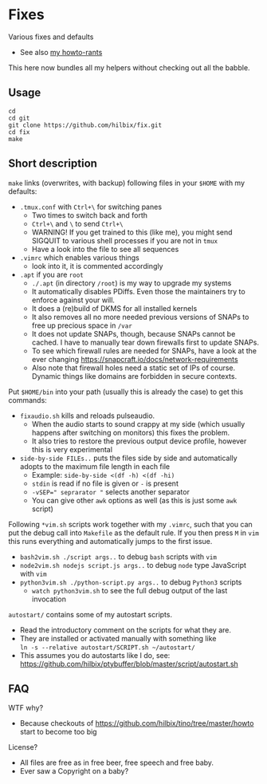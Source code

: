 # Fixes

Various fixes and defaults

- See also [my howto-rants](https://github.com/hilbix/tino/tree/master/howto)

This here now bundles all my helpers without checking out all the babble.


## Usage

	cd
	cd git
	git clone https://github.com/hilbix/fix.git
	cd fix
	make


## Short description

`make` links (overwrites, with backup) following files in your `$HOME` with my defaults:

- `.tmux.conf` with `Ctrl+\` for switching panes
  - Two times to switch back and forth
  - `Ctrl+\` and `\` to send `Ctrl+\`
  - WARNING!  If you get trained to this (like me), you might send SIGQUIT to various shell processes if you are not in `tmux`
  - Have a look into the file to see all sequences
- `.vimrc` which enables various things
  - look into it, it is commented accordingly
- `.apt` if you are `root`
  - `./.apt` (in directory `/root`) is my way to upgrade my systems
  - It automatically disables PDiffs.  Even those the maintainers try to enforce against your will.
  - It does a (re)build of DKMS for all installed kernels
  - It also removes all no more needed previous versions of SNAPs to free up precious space in `/var`
  - It does not update SNAPs, though, because SNAPs cannot be cached.  I have to manually tear down firewalls first to update SNAPs.
  - To see which firewall rules are needed for SNAPs, have a look at the ever changing https://snapcraft.io/docs/network-requirements
  - Also note that firewall holes need a static set of IPs of course.  Dynamic things like domains are forbidden in secure contexts.

Put `$HOME/bin` into your path (usually this is already the case) to get this commands:

- `fixaudio.sh` kills and reloads pulseaudio.
  - When the audio starts to sound crappy at my side (which usually happens after switching on monitors) this fixes the problem.
  - It also tries to restore the previous output device profile, however this is very experimental
- `side-by-side FILEs..` puts the files side by side and automatically adopts to the maximum file length in each file
  - Example: `side-by-side <(df -h) <(df -hi)`
  - `stdin` is read if no file is given or `-` is present
  - `-vSEP=" seprarator "` selects another separator
  - You can give other `awk` options as well (as this is just some `awk` script)

Following `*vim.sh` scripts work together with my `.vimrc`, such that you can put the debug call into `Makefile` as the default rule.
If you then press `M` in `vim` this runs everything and automatically jumps to the first issue.

- `bash2vim.sh ./script args..` to debug `bash` scripts with `vim`
- `node2vim.sh nodejs script.js args..` to debug `node` type JavaScript with `vim`
- `python3vim.sh ./python-script.py args..` to debug `Python3` scripts
  - `watch python3vim.sh` to see the full debug output of the last invocation

`autostart/` contains some of my autostart scripts.

- Read the introductory comment on the scripts for what they are.
- They are installed or activated manually with something like  
  `ln -s --relative autostart/SCRIPT.sh ~/autostart/`
- This assumes you do autostarts like I do, see:  
   <https://github.com/hilbix/ptybuffer/blob/master/script/autostart.sh>


## FAQ

WTF why?

- Because checkouts of <https://github.com/hilbix/tino/tree/master/howto> start to become too big

License?

- All files are free as in free beer, free speech and free baby.
- Ever saw a Copyright on a baby?

